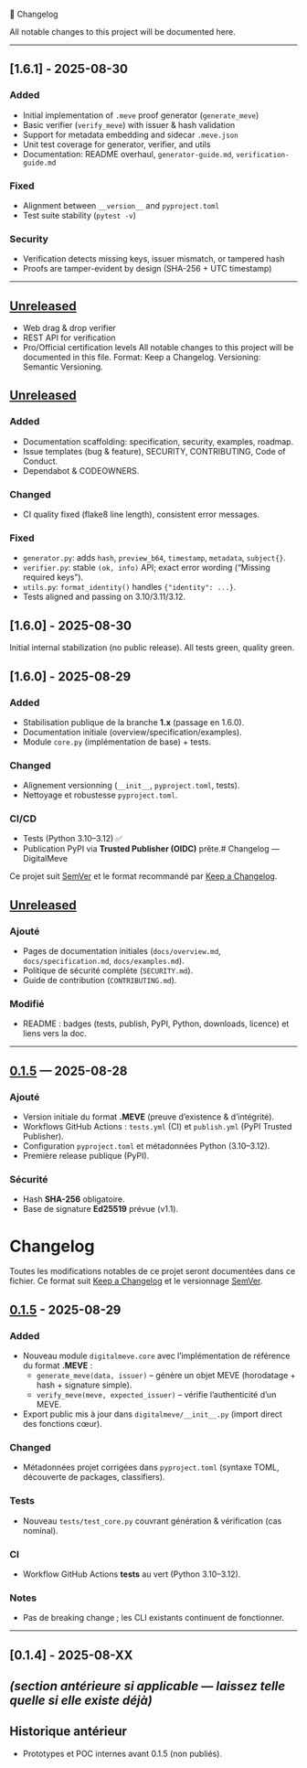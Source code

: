  📜 Changelog

All notable changes to this project will be documented here.

---

## [1.6.1] - 2025-08-30
### Added
- Initial implementation of `.meve` proof generator (`generate_meve`)  
- Basic verifier (`verify_meve`) with issuer & hash validation  
- Support for metadata embedding and sidecar `.meve.json`  
- Unit test coverage for generator, verifier, and utils  
- Documentation: README overhaul, `generator-guide.md`, `verification-guide.md`  

### Fixed
- Alignment between `__version__` and `pyproject.toml`  
- Test suite stability (`pytest -v`)  

### Security
- Verification detects missing keys, issuer mismatch, or tampered hash  
- Proofs are tamper-evident by design (SHA-256 + UTC timestamp)  

---

## [Unreleased]
- Web drag & drop verifier  
- REST API for verification  
- Pro/Official certification levels
All notable changes to this project will be documented in this file.
Format: Keep a Changelog. Versioning: Semantic Versioning.

## [Unreleased]

### Added
- Documentation scaffolding: specification, security, examples, roadmap.
- Issue templates (bug & feature), SECURITY, CONTRIBUTING, Code of Conduct.
- Dependabot & CODEOWNERS.

### Changed
- CI quality fixed (flake8 line length), consistent error messages.

### Fixed
- `generator.py`: adds `hash`, `preview_b64`, `timestamp`, `metadata`, `subject{}`.
- `verifier.py`: stable `(ok, info)` API; exact error wording (“Missing required keys”).
- `utils.py`: `format_identity()` handles `{"identity": ...}`.
- Tests aligned and passing on 3.10/3.11/3.12.

## [1.6.0] - 2025-08-30
Initial internal stabilization (no public release). All tests green, quality green.
## [1.6.0] - 2025-08-29
### Added
- Stabilisation publique de la branche **1.x** (passage en 1.6.0).
- Documentation initiale (overview/specification/examples).
- Module `core.py` (implémentation de base) + tests.

### Changed
- Alignement versionning (`__init__`, `pyproject.toml`, tests).
- Nettoyage et robustesse `pyproject.toml`.

### CI/CD
- Tests (Python 3.10–3.12) ✅
- Publication PyPI via **Trusted Publisher (OIDC)** prête.# Changelog — DigitalMeve

Ce projet suit [SemVer](https://semver.org/lang/fr/) et le format recommandé par [Keep a Changelog](https://keepachangelog.com/fr/1.1.0/).

## [Unreleased]
### Ajouté
- Pages de documentation initiales (`docs/overview.md`, `docs/specification.md`, `docs/examples.md`).
- Politique de sécurité complète (`SECURITY.md`).
- Guide de contribution (`CONTRIBUTING.md`).

### Modifié
- README : badges (tests, publish, PyPI, Python, downloads, licence) et liens vers la doc.

---

## [0.1.5] — 2025-08-28
### Ajouté
- Version initiale du format **.MEVE** (preuve d’existence & d’intégrité).
- Workflows GitHub Actions : `tests.yml` (CI) et `publish.yml` (PyPI Trusted Publisher).
- Configuration `pyproject.toml` et métadonnées Python (3.10–3.12).
- Première release publique (PyPI).

### Sécurité
- Hash **SHA-256** obligatoire.
- Base de signature **Ed25519** prévue (v1.1).
# Changelog
Toutes les modifications notables de ce projet seront documentées dans ce fichier.
Ce format suit [Keep a Changelog](https://keepachangelog.com/fr/1.0.0/) et le versionnage [SemVer](https://semver.org/lang/fr/).

## [0.1.5] - 2025-08-29

### Added
- Nouveau module `digitalmeve.core` avec l’implémentation de référence du format **.MEVE** :
  - `generate_meve(data, issuer)` – génère un objet MEVE (horodatage + hash + signature simple).
  - `verify_meve(meve, expected_issuer)` – vérifie l’authenticité d’un MEVE.
- Export public mis à jour dans `digitalmeve/__init__.py` (import direct des fonctions cœur).

### Changed
- Métadonnées projet corrigées dans `pyproject.toml` (syntaxe TOML, découverte de packages, classifiers).

### Tests
- Nouveau `tests/test_core.py` couvrant génération & vérification (cas nominal).

### CI
- Workflow GitHub Actions **tests** au vert (Python 3.10–3.12).

### Notes
- Pas de breaking change ; les CLI existants continuent de fonctionner.

---

## [0.1.4] - 2025-08-XX
*(section antérieure si applicable — laissez telle quelle si elle existe déjà)*
---

## Historique antérieur
- Prototypes et POC internes avant 0.1.5 (non publiés).

[Unreleased]: ../../compare/v0.1.5...HEAD
[0.1.5]: ../../releases/tag/v0.1.5
